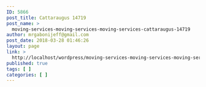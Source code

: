 ```yaml
---
ID: 5866
post_title: Cattaraugus 14719
post_name: >
  moving-services-moving-services-moving-services-cattaraugus-14719
author: mrgabonijeff@gmail.com
post_date: 2018-03-28 01:46:26
layout: page
link: >
  http://localhost/wordpress/moving-services-moving-services-moving-services-cattaraugus-14719/
published: true
tags: [ ]
categories: [ ]
---
```

